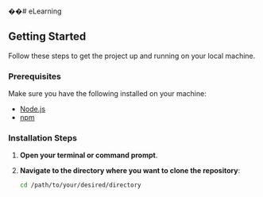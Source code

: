 ��#   e L e a r n i n g  

## Getting Started

Follow these steps to get the project up and running on your local machine.

### Prerequisites

Make sure you have the following installed on your machine:
- [Node.js](https://nodejs.org/)
- [npm](https://www.npmjs.com/)

### Installation Steps

1. **Open your terminal or command prompt**.

2. **Navigate to the directory where you want to clone the repository**:
   ```bash
   cd /path/to/your/desired/directory

